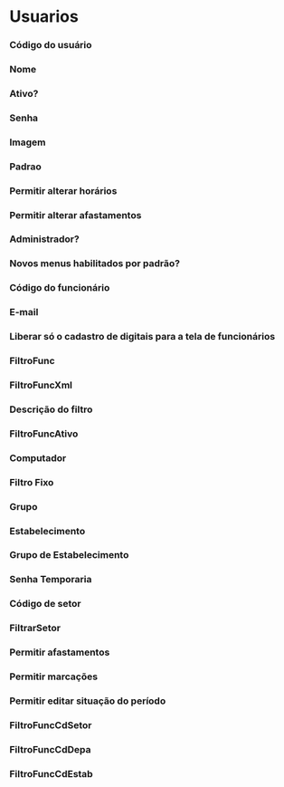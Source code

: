 # Usuarios

### Código do usuário 
<!-- CdUsuario -->
### Nome 
<!-- Nome -->

### Ativo? 
<!-- Ativo -->

### Senha 
<!-- Senha -->

### Imagem 
<!-- Imagem -->

### Padrao 
<!-- Padrao -->

### Permitir alterar horários 
<!-- AlterHorarios -->

### Permitir alterar afastamentos
<!-- AlterAfasta -->

### Administrador? 
<!-- Administrador -->

### Novos menus habilitados por padrão? 
<!-- NovosMenusHabilitados -->

### Código do funcionário 
<!-- CdFunc -->

### E-mail 
<!-- Email -->

### Liberar só o cadastro de digitais para a tela de funcionários
<!-- LiberarSoCadDigitais -->

### FiltroFunc 
<!-- FiltroFunc -->

### FiltroFuncXml 
<!-- FiltroFuncXml -->

### Descrição do filtro 
<!-- FiltroFuncDesc -->

### FiltroFuncAtivo 
<!-- FiltroFuncAtivo -->

### Computador 
<!-- Computador -->

### Filtro Fixo 
<!-- FiltroFixo -->

### Grupo 
<!-- CdGrupo -->

### Estabelecimento 
<!-- CdEstab -->

### Grupo de Estabelecimento
<!-- CdEstabGrupo -->

### Senha Temporaria 
<!-- SenhaTemporaria -->

### Código de setor 
<!-- CdSetor -->

### FiltrarSetor 
<!-- FiltrarSetor -->

### Permitir afastamentos 
<!-- PermitirInserirAfastaWeb -->

### Permitir marcações 
<!-- PermitirInserirMarcacaoWeb -->

### Permitir editar situação do período 
<!-- PermitirSituacaoPeriodo -->

### FiltroFuncCdSetor 
<!-- FiltroFuncCdSetor -->

### FiltroFuncCdDepa 
<!-- FiltroFuncCdDepa -->

### FiltroFuncCdEstab 
<!-- FiltroFuncCdEstab -->